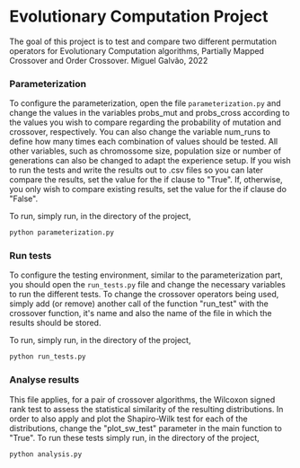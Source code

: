 # Evolutionary Computation Project

The goal of this project is to test and compare two different permutation operators for Evolutionary Computation algorithms, Partially Mapped Crossover and Order Crossover.
Miguel Galvão, 2022

### Parameterization

To configure the parameterization, open the file `parameterization.py` and change the values in the variables probs_mut and probs_cross according to the values you wish to compare regarding the probability of mutation and crossover, respectively.
You can also change the variable num_runs to define how many times each combination of values should be tested.
All other variables, such as chromossome size, population size or number of generations can also be changed to adapt the experience setup.
If you wish to run the tests and write the results out to .csv files so you can later compare the results, set the value for the if clause to "True".
If, otherwise, you only wish to compare existing results, set the value for the if clause do "False".

To run, simply run, in the directory of the project,

```sh
python parameterization.py
```

### Run tests

To configure the testing environment, similar to the parameterization part, you should open the `run_tests.py` file and change the necessary variables to run the different tests.
To change the crossover operators being used, simply add (or remove) another call of the function "run_test" with the crossover function, it's name and also the name of the file in which the results should be stored.

To run, simply run, in the directory of the project,

```sh
python run_tests.py
```

### Analyse results

This file applies, for a pair of crossover algorithms, the Wilcoxon signed rank test to assess the statistical similarity of the resulting distributions. In order to also apply and plot the Shapiro-Wilk test for each of the distributions, change the "plot_sw_test" parameter in the main function to "True".
To run these tests simply run, in the directory of the project,

```sh
python analysis.py
```
